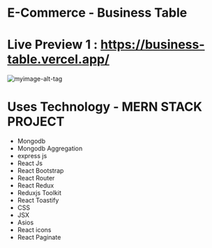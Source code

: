 #     E-Commerce - Business Table

# Live Preview 1 :  https://business-table.vercel.app/

![myimage-alt-tag](https://i.postimg.cc/DZs7ftXx/screencapture-business-table-vercel-app-2023-04-06-00-48-16.png)

# Uses Technology - MERN STACK PROJECT
- Mongodb
- Mongodb Aggregation
- express js
- React Js
- React Bootstrap 
- React Router 
- React Redux
- Reduxjs Toolkit
- React Toastify
- CSS 
- JSX 
- Asios
- React icons 
- React Paginate

